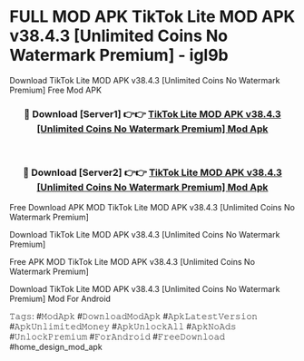 # FULL MOD APK TikTok Lite MOD APK v38.4.3 [Unlimited Coins No Watermark Premium] - igl9b
Download TikTok Lite MOD APK v38.4.3 [Unlimited Coins No Watermark Premium] Free Mod APK

<div align="center">
<h3>🔴 Download [Server1] 👉👉 <a href="https://apk-comot.site?title=TikTok_Lite_MOD_APK_v38.4.3_[Unlimited_Coins_No_Watermark_Premium]">TikTok Lite MOD APK v38.4.3 [Unlimited Coins No Watermark Premium] Mod Apk</a></h3><br>

<h3>🔴 Download [Server2] 👉👉 <a href="https://apk-comot.site?title=TikTok_Lite_MOD_APK_v38.4.3_[Unlimited_Coins_No_Watermark_Premium]">TikTok Lite MOD APK v38.4.3 [Unlimited Coins No Watermark Premium] Mod Apk</a></h3>
</div>


Free Download APK MOD TikTok Lite MOD APK v38.4.3 [Unlimited Coins No Watermark Premium]

Download TikTok Lite MOD APK v38.4.3 [Unlimited Coins No Watermark Premium] 

Free APK MOD TikTok Lite MOD APK v38.4.3 [Unlimited Coins No Watermark Premium] 

Download TikTok Lite MOD APK v38.4.3 [Unlimited Coins No Watermark Premium] Mod For Android

𝚃𝚊𝚐𝚜: #𝙼𝚘𝚍𝙰𝚙𝚔 #𝙳𝚘𝚠𝚗𝚕𝚘𝚊𝚍𝙼𝚘𝚍𝙰𝚙𝚔 #𝙰𝚙𝚔𝙻𝚊𝚝𝚎𝚜𝚝𝚅𝚎𝚛𝚜𝚒𝚘𝚗 #𝙰𝚙𝚔𝚄𝚗𝚕𝚒𝚖𝚒𝚝𝚎𝚍𝙼𝚘𝚗𝚎𝚢 #𝙰𝚙𝚔𝚄𝚗𝚕𝚘𝚌𝚔𝙰𝚕𝚕 #𝙰𝚙𝚔𝙽𝚘𝙰𝚍𝚜 #𝚄𝚗𝚕𝚘𝚌𝚔𝙿𝚛𝚎𝚖𝚒𝚞𝚖 #𝙵𝚘𝚛𝙰𝚗𝚍𝚛𝚘𝚒𝚍 #𝙵𝚛𝚎𝚎𝙳𝚘𝚠𝚗𝚕𝚘𝚊𝚍 #home_design_mod_apk